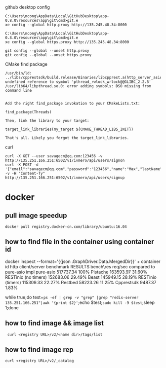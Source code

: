 github desktop config
```
C:\Users\mcong\AppData\Local\GitHubDesktop\app-0.8.0\resources\app\git\cmd>git.e
xe config --global http.proxy http://135.245.48.34:8000

C:\Users\mcong\AppData\Local\GitHubDesktop\app-0.8.0\resources\app\git\cmd>git.e
xe config --global https.proxy http://135.245.48.34:8000

git config --global --unset http.proxy
git config --global --unset https.proxy
```
CMake find package
```
/usr/bin/ld: ../libs/cpprestsdk/build.release/Binaries/libcpprest.a(http_server_asio.cpp.o): undefined reference to symbol 'pthread_rwlock_wrlock@@GLIBC_2.2.5'
/usr/lib64/libpthread.so.0: error adding symbols: DSO missing from command line


Add the right find_package invokation to your CMakeLists.txt:

find_package(Threads)

Then, link the library to your target:

target_link_libraries(my_target ${CMAKE_THREAD_LIBS_INIT})

That's all. Likely you forgot the target_link_libraries.
```
curl
```
curl -X GET --user savagecm@qq.com:123456 -v  http://135.251.166.251:6502/v1/ivmero/api/users/signon
curl -X POST -d '{"email":"savagecm@qq.com","password":"123456","name":"Max","lastName":"Cong"}' -v -H "Content-Ty"  http://135.251.166.251:6502/v1/ivmero/api/users/signup
```
# docker
## pull image speedup
```
docker pull registry.docker-cn.com/library/ubuntu:16.04
```
## how to find file in the container using container id
docker inspect --format='{{json .GraphDriver.Data.MergedDir}}' + container id
http client/server benchmark
RESULTS
bench\res 	req/sec 	compared to pure-asio impl
pure-asio 	517737.34 	100%
Pistache 	163593.97 	31.60%
RESTinio (no timers) 	152683.06 	29.49%
Beast 	145949.15 	28.19%
RESTinio (timers) 	115309.33 	22.27%
Restbed 	58223.26 	11.25%
Cpprestsdk 	9487.37 	1.83%



 while true;do test=`ps -ef | grep -v "grep" |grep "redis-server 135.251.166.251"|awk '{print $2}'`;echo $test;`sudo kill -9 $test`;sleep 1;done
## how to find image && image list
```
 curl <registry URL>/v2/<name dir>/tags/list
```

## how to find image rep
```
curl <registry URL>/v2/_catalog
```
